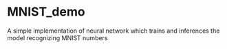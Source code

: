 # MNIST_demo
A simple implementation of neural network which trains and inferences the model recognizing MNIST numbers

